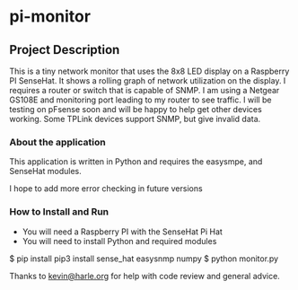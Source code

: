 # pi-monitor
## Project Description
This is a tiny network monitor that uses the 8x8 LED display on a Raspberry PI SenseHat.  It shows a rolling graph of network utilization on the display.  I requires a router or switch that is capable of SNMP.  I am using a Netgear GS108E and monitoring port leading to my router to see traffic.  I will be testing on pFsense soon and will be happy to help get other devices working.  Some TPLink devices support SNMP, but give invalid data.

### About the application
This application is written in Python and requires the easysmpe, and SenseHat modules.

I hope to add more error checking in future versions

### How to Install and Run
- You will need a Raspberry PI with the SenseHat Pi Hat
- You will need to install Python and required modules

$ pip install pip3 install sense_hat easysnmp numpy
$ python monitor.py
  

Thanks to kevin@harle.org for help with code review and general advice.
